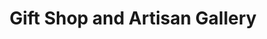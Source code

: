 ---
title: "Gift Shop and Artisan Gallery"
url: /boissevain/gift-shop-and-artisan-gallery/
shop: gift
---